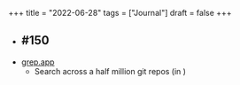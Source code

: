 +++
title = "2022-06-28"
tags = ["Journal"]
draft = false
+++

-   #150
    -
-   [grep.app](https://grep.app)
    -   Search across a half million git repos (in )